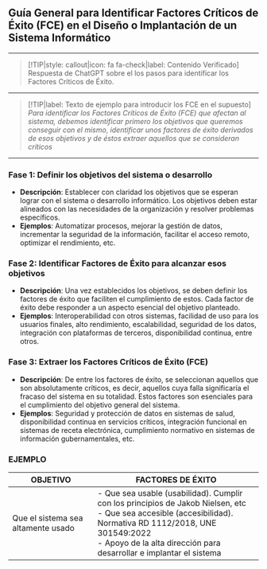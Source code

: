 ## Guía General para Identificar Factores Críticos de Éxito (FCE) en el Diseño o Implantación de un Sistema Informático
---
> [!TIP|style: callout|icon: fa fa-check|label: Contenido Verificado]
> Respuesta de ChatGPT sobre el los pasos para identificar los Factores Críticos de Éxito.
---
> [!TIP|label: Texto de ejemplo para introducir los FCE en el supuesto]
> *Para identificar los Factores Críticos de Éxito (FCE) que afectan al sistema, debemos identificar primero los objetivos que queremos conseguir con el mismo, identificar unos factores de éxito derivados de esos objetivos y de éstos extraer aquellos que se consideran críticos*
---
### **Fase 1: Definir los objetivos del sistema o desarrollo**
   - **Descripción**: Establecer con claridad los objetivos que se esperan lograr con el sistema o desarrollo informático. Los objetivos deben estar alineados con las necesidades de la organización y resolver problemas específicos.
   - **Ejemplos**: Automatizar procesos, mejorar la gestión de datos, incrementar la seguridad de la información, facilitar el acceso remoto, optimizar el rendimiento, etc.

### **Fase 2: Identificar Factores de Éxito para alcanzar esos objetivos**
   - **Descripción**: Una vez establecidos los objetivos, se deben definir los factores de éxito que faciliten el cumplimiento de estos. Cada factor de éxito debe responder a un aspecto esencial del objetivo planteado.
   - **Ejemplos**: Interoperabilidad con otros sistemas, facilidad de uso para los usuarios finales, alto rendimiento, escalabilidad, seguridad de los datos, integración con plataformas de terceros, disponibilidad continua, entre otros.

### **Fase 3: Extraer los Factores Críticos de Éxito (FCE)**
   - **Descripción**: De entre los factores de éxito, se seleccionan aquellos que son absolutamente críticos, es decir, aquellos cuya falla significaría el fracaso del sistema en su totalidad. Estos factores son esenciales para el cumplimiento del objetivo general del sistema.
   - **Ejemplos**: Seguridad y protección de datos en sistemas de salud, disponibilidad continua en servicios críticos, integración funcional en sistemas de receta electrónica, cumplimiento normativo en sistemas de información gubernamentales, etc.


   ### EJEMPLO

   | **OBJETIVO**| **FACTORES DE ÉXITO**|
   | ----------- | ---------------------|
   | Que el sistema sea altamente usado | - Que sea usable (usabilidad). Cumplir con los principios de Jakob Nielsen, etc<br>- Que sea accesible (accesibilidad). Normativa RD 1112/2018, UNE 301549:2022<br>- Apoyo de la alta dirección para desarrollar e implantar el sistema |
   